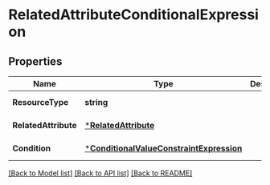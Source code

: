 # RelatedAttributeConditionalExpression

## Properties
Name | Type | Description | Notes
------------ | ------------- | ------------- | -------------
**ResourceType** | **string** |  | [default to null]
**RelatedAttribute** | [***RelatedAttribute**](RelatedAttribute.md) |  | [default to null]
**Condition** | [***ConditionalValueConstraintExpression**](ConditionalValueConstraintExpression.md) |  | [default to null]

[[Back to Model list]](../README.md#documentation-for-models) [[Back to API list]](../README.md#documentation-for-api-endpoints) [[Back to README]](../README.md)

